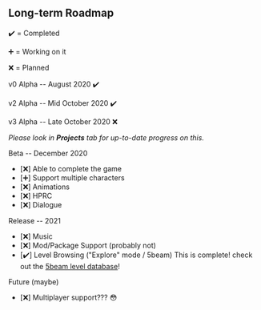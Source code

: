 ## Long-term Roadmap

:heavy_check_mark: = Completed

:heavy_plus_sign: = Working on it

:x: = Planned

v0 Alpha -- August 2020 :heavy_check_mark:

<!-- v2 Alpha -- Late September 2020 :heavy_check_mark: -->
v2 Alpha -- Mid October 2020 :heavy_check_mark:

v3 Alpha -- Late October 2020 :x:

*Please look in **Projects** tab for up-to-date progress on this.*

Beta -- December 2020
- [:x:] Able to complete the game
- [:heavy_plus_sign:] Support multiple characters
- [:x:] Animations
- [:x:] HPRC
- [:x:] Dialogue

Release -- 2021
- [:x:] Music
- [:x:] Mod/Package Support (probably not)
- [:heavy_check_mark:] Level Browsing ("Explore" mode / 5beam) This is complete! check out the [5beam level database](http://5beam.zapto.org/level)!

Future (maybe)
- [:x:] Multiplayer support??? :flushed: